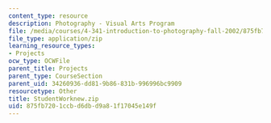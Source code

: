 ```yaml
---
content_type: resource
description: Photography - Visual Arts Program
file: /media/courses/4-341-introduction-to-photography-fall-2002/875fb7201ccbd6dbd9a81f17045e149f_StudentWorknew.zip
file_type: application/zip
learning_resource_types:
- Projects
ocw_type: OCWFile
parent_title: Projects
parent_type: CourseSection
parent_uid: 34260936-dd81-9b86-831b-996996bc9909
resourcetype: Other
title: StudentWorknew.zip
uid: 875fb720-1ccb-d6db-d9a8-1f17045e149f
---
```

